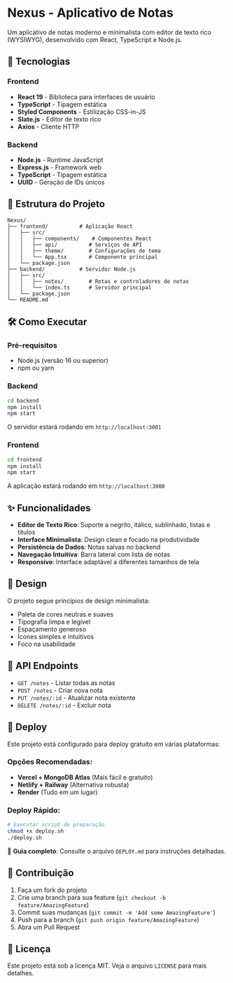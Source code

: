 # Nexus - Aplicativo de Notas

Um aplicativo de notas moderno e minimalista com editor de texto rico (WYSIWYG), desenvolvido com React, TypeScript e Node.js.

## 🚀 Tecnologias

### Frontend
- **React 19** - Biblioteca para interfaces de usuário
- **TypeScript** - Tipagem estática
- **Styled Components** - Estilização CSS-in-JS
- **Slate.js** - Editor de texto rico
- **Axios** - Cliente HTTP

### Backend
- **Node.js** - Runtime JavaScript
- **Express.js** - Framework web
- **TypeScript** - Tipagem estática
- **UUID** - Geração de IDs únicos

## 📁 Estrutura do Projeto

```
Nexus/
├── frontend/          # Aplicação React
│   ├── src/
│   │   ├── components/    # Componentes React
│   │   ├── api/          # Serviços de API
│   │   ├── theme/        # Configurações de tema
│   │   └── App.tsx       # Componente principal
│   └── package.json
├── backend/           # Servidor Node.js
│   ├── src/
│   │   ├── notes/        # Rotas e controladores de notas
│   │   └── index.ts      # Servidor principal
│   └── package.json
└── README.md
```

## 🛠️ Como Executar

### Pré-requisitos
- Node.js (versão 16 ou superior)
- npm ou yarn

### Backend
```bash
cd backend
npm install
npm start
```
O servidor estará rodando em `http://localhost:3001`

### Frontend
```bash
cd frontend
npm install
npm start
```
A aplicação estará rodando em `http://localhost:3000`

## ✨ Funcionalidades

- **Editor de Texto Rico**: Suporte a negrito, itálico, sublinhado, listas e títulos
- **Interface Minimalista**: Design clean e focado na produtividade
- **Persistência de Dados**: Notas salvas no backend
- **Navegação Intuitiva**: Barra lateral com lista de notas
- **Responsivo**: Interface adaptável a diferentes tamanhos de tela

## 🎨 Design

O projeto segue princípios de design minimalista:
- Paleta de cores neutras e suaves
- Tipografia limpa e legível
- Espaçamento generoso
- Ícones simples e intuitivos
- Foco na usabilidade

## 📝 API Endpoints

- `GET /notes` - Listar todas as notas
- `POST /notes` - Criar nova nota
- `PUT /notes/:id` - Atualizar nota existente
- `DELETE /notes/:id` - Excluir nota

## 🚀 Deploy

Este projeto está configurado para deploy gratuito em várias plataformas:

### Opções Recomendadas:
- **Vercel + MongoDB Atlas** (Mais fácil e gratuito)
- **Netlify + Railway** (Alternativa robusta)
- **Render** (Tudo em um lugar)

### Deploy Rápido:
```bash
# Executar script de preparação
chmod +x deploy.sh
./deploy.sh
```

📖 **Guia completo**: Consulte o arquivo `DEPLOY.md` para instruções detalhadas.

## 🤝 Contribuição

1. Faça um fork do projeto
2. Crie uma branch para sua feature (`git checkout -b feature/AmazingFeature`)
3. Commit suas mudanças (`git commit -m 'Add some AmazingFeature'`)
4. Push para a branch (`git push origin feature/AmazingFeature`)
5. Abra um Pull Request

## 📄 Licença

Este projeto está sob a licença MIT. Veja o arquivo `LICENSE` para mais detalhes. 